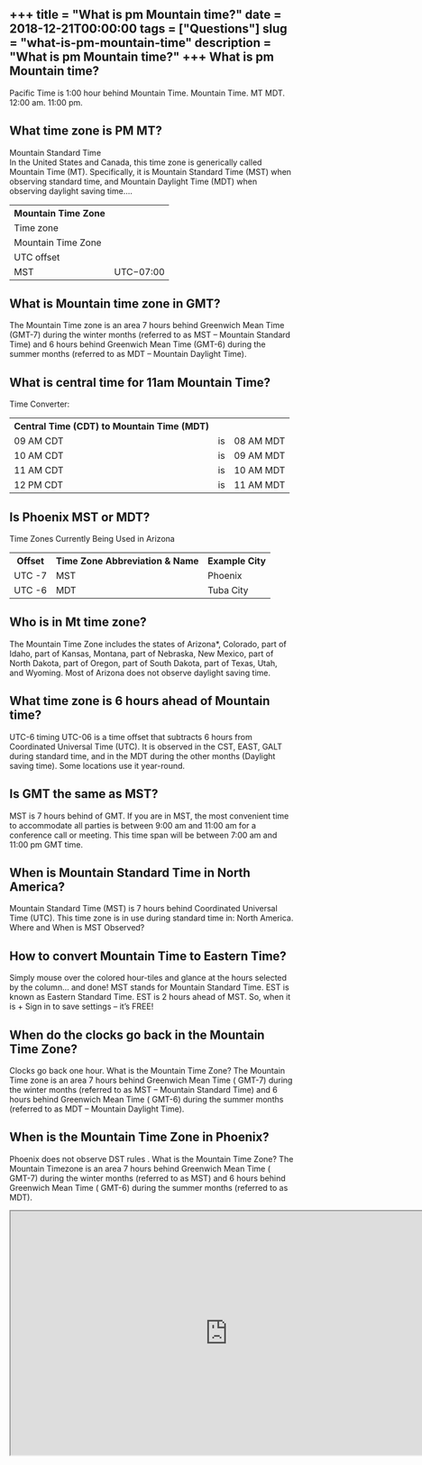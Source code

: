 +++
title = "What is pm Mountain time?"
date = 2018-12-21T00:00:00
tags = ["Questions"]
slug = "what-is-pm-mountain-time"
description = "What is pm Mountain time?"
+++
What is pm Mountain time?
-------------------------

Pacific Time is 1:00 hour behind Mountain Time. Mountain Time. MT MDT. 12:00 am. 11:00 pm.

What time zone is PM MT?
------------------------

Mountain Standard Time  
In the United States and Canada, this time zone is generically called Mountain Time (MT). Specifically, it is Mountain Standard Time (MST) when observing standard time, and Mountain Daylight Time (MDT) when observing daylight saving time….

<table><tr><th>Mountain Time Zone</th></tr><tr><td>Time zone</td></tr><tr><td>Mountain Time Zone</td></tr><tr><td>UTC offset</td></tr><tr><td>MST</td><td>UTC−07:00</td></tr></table>

What is Mountain time zone in GMT?
----------------------------------

The Mountain Time zone is an area 7 hours behind Greenwich Mean Time (GMT-7) during the winter months (referred to as MST – Mountain Standard Time) and 6 hours behind Greenwich Mean Time (GMT-6) during the summer months (referred to as MDT – Mountain Daylight Time).

What is central time for 11am Mountain Time?
--------------------------------------------

Time Converter:

<table><tr><th>Central Time (CDT) to Mountain Time (MDT)</th></tr><tr><td>09 AM CDT</td><td>is</td><td>08 AM MDT</td></tr><tr><td>10 AM CDT</td><td>is</td><td>09 AM MDT</td></tr><tr><td>11 AM CDT</td><td>is</td><td>10 AM MDT</td></tr><tr><td>12 PM CDT</td><td>is</td><td>11 AM MDT</td></tr></table>

Is Phoenix MST or MDT?
----------------------

Time Zones Currently Being Used in Arizona

<table><tr><th>Offset</th><th>Time Zone Abbreviation &amp; Name</th><th>Example City</th></tr><tr><td>UTC -7</td><td>MST</td><td>Phoenix</td></tr><tr><td>UTC -6</td><td>MDT</td><td>Tuba City</td></tr></table>

Who is in Mt time zone?
-----------------------

The Mountain Time Zone includes the states of Arizona\*, Colorado, part of Idaho, part of Kansas, Montana, part of Nebraska, New Mexico, part of North Dakota, part of Oregon, part of South Dakota, part of Texas, Utah, and Wyoming. Most of Arizona does not observe daylight saving time.

What time zone is 6 hours ahead of Mountain time?
-------------------------------------------------

UTC-6 timing UTC-06 is a time offset that subtracts 6 hours from Coordinated Universal Time (UTC). It is observed in the CST, EAST, GALT during standard time, and in the MDT during the other months (Daylight saving time). Some locations use it year-round.

Is GMT the same as MST?
-----------------------

MST is 7 hours behind of GMT. If you are in MST, the most convenient time to accommodate all parties is between 9:00 am and 11:00 am for a conference call or meeting. This time span will be between 7:00 am and 11:00 pm GMT time.

When is Mountain Standard Time in North America?
------------------------------------------------

Mountain Standard Time (MST) is 7 hours behind Coordinated Universal Time (UTC). This time zone is in use during standard time in: North America. Where and When is MST Observed?

How to convert Mountain Time to Eastern Time?
---------------------------------------------

Simply mouse over the colored hour-tiles and glance at the hours selected by the column… and done! MST stands for Mountain Standard Time. EST is known as Eastern Standard Time. EST is 2 hours ahead of MST. So, when it is + Sign in to save settings – it’s FREE!

When do the clocks go back in the Mountain Time Zone?
-----------------------------------------------------

Clocks go back one hour. What is the Mountain Time Zone? The Mountain Time zone is an area 7 hours behind Greenwich Mean Time ( GMT-7) during the winter months (referred to as MST – Mountain Standard Time) and 6 hours behind Greenwich Mean Time ( GMT-6) during the summer months (referred to as MDT – Mountain Daylight Time).

When is the Mountain Time Zone in Phoenix?
------------------------------------------

Phoenix does not observe DST rules . What is the Mountain Time Zone? The Mountain Timezone is an area 7 hours behind Greenwich Mean Time ( GMT-7) during the winter months (referred to as MST) and 6 hours behind Greenwich Mean Time ( GMT-6) during the summer months (referred to as MDT).

<iframe allow="accelerometer; autoplay; clipboard-write; encrypted-media; gyroscope; picture-in-picture" allowfullscreen="" class="__youtube_prefs__  epyt-is-override  no-lazyload" data-no-lazy="1" data-origheight="433" data-origwidth="770" data-skipgform_ajax_framebjll="" height="433" id="_ytid_29074" loading="lazy" src="https://www.youtube.com/embed/1ctTKfIIQ_Q?enablejsapi=1&autoplay=0&cc_load_policy=0&cc_lang_pref=&iv_load_policy=1&loop=0&modestbranding=0&rel=1&fs=1&playsinline=0&autohide=2&theme=dark&color=red&controls=1&" title="YouTube player" width="770"></iframe>